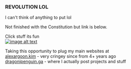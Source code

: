 
  
  
    
    
    
### REVOLUTION LOL

I can't think of anything to put lol

Not finished with the Constitution but link is below.

Click stuff its fun  
[![image alt text](https://bestlifeonline.com/wp-content/uploads/sites/3/2019/07/leaving-class.jpg?resize=768,512&quality=82&strip=all)](https://www.techapps-revolution.ga/constitution)


Taking this opportunity to plug my main websites at   
[alexargoon.kim](alexargoon.kim) - very cringey since from 4+ years ago  
[dragonipenguin.ga](dragonipenguin.ga) - where I actually post projects and stuff  
